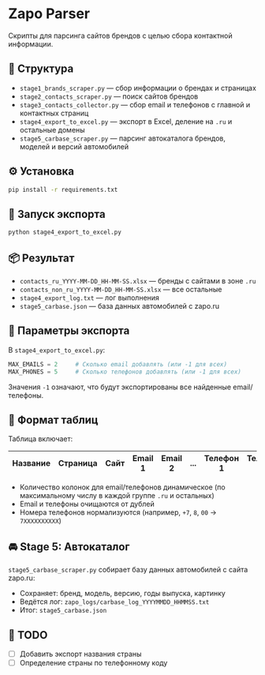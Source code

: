 # Zapo Parser

Скрипты для парсинга сайтов брендов с целью сбора контактной информации.

## 📁 Структура

- `stage1_brands_scraper.py` — сбор информации о брендах и страницах  
- `stage2_contacts_scraper.py` — поиск сайтов брендов  
- `stage3_contacts_collector.py` — сбор email и телефонов с главной и контактных страниц  
- `stage4_export_to_excel.py` — экспорт в Excel, деление на `.ru` и остальные домены  
- `stage5_carbase_scraper.py` — парсинг автокаталога брендов, моделей и версий автомобилей

## ⚙️ Установка

```bash
pip install -r requirements.txt
```

## 🚀 Запуск экспорта

```bash
python stage4_export_to_excel.py
```

## 📦 Результат

- `contacts_ru_YYYY-MM-DD_HH-MM-SS.xlsx` — бренды с сайтами в зоне `.ru`  
- `contacts_non_ru_YYYY-MM-DD_HH-MM-SS.xlsx` — все остальные  
- `stage4_export_log.txt` — лог выполнения  
- `stage5_carbase.json` — база данных автомобилей с zapo.ru

## 📌 Параметры экспорта

В `stage4_export_to_excel.py`:

```python
MAX_EMAILS = 2     # Сколько email добавлять (или -1 для всех)
MAX_PHONES = 5     # Сколько телефонов добавлять (или -1 для всех)
```

Значения `-1` означают, что будут экспортированы все найденные email/телефоны.

## 📝 Формат таблиц

Таблица включает:

| Название | Страница | Сайт | Email 1 | Email 2 | ... | Телефон 1 | Телефон 2 | ... |
|----------|----------|------|---------|---------|-----|------------|-------------|-----|

- Количество колонок для email/телефонов динамическое (по максимальному числу в каждой группе `.ru` и остальных)
- Email и телефоны очищаются от дублей
- Номера телефонов нормализуются (например, `+7`, `8`, `00` → `7XXXXXXXXXX`)

## 🚘 Stage 5: Автокаталог

`stage5_carbase_scraper.py` собирает базу данных автомобилей с сайта zapo.ru:

- Сохраняет: бренд, модель, версию, годы выпуска, картинку
- Ведётся лог: `zapo_logs/carbase_log_YYYYMMDD_HHMMSS.txt`
- Итог: `stage5_carbase.json`

## 🔧 TODO

- [ ] Добавить экспорт названия страны
- [ ] Определение страны по телефонному коду

